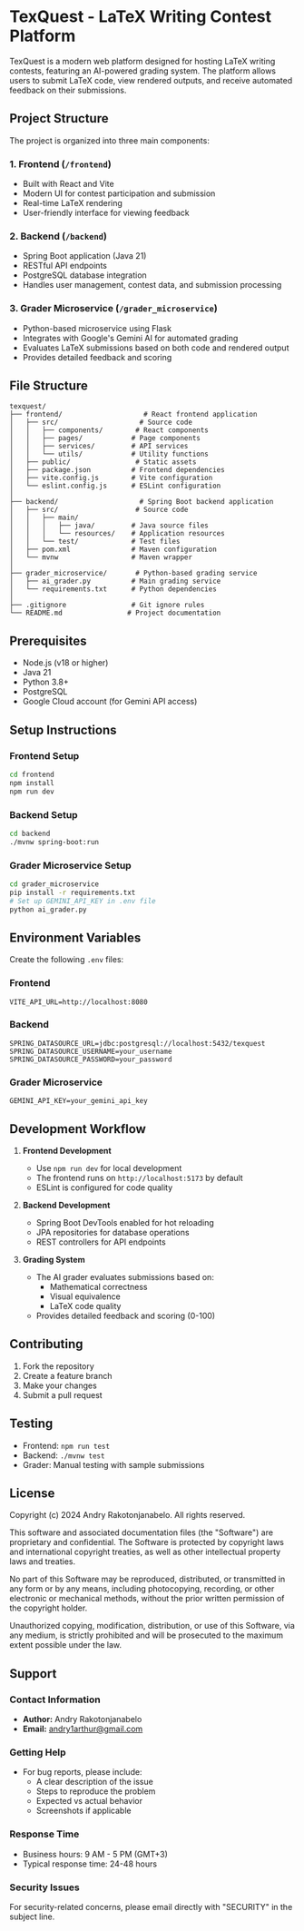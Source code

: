 # TexQuest - LaTeX Writing Contest Platform

TexQuest is a modern web platform designed for hosting LaTeX writing contests, featuring an AI-powered grading system. The platform allows users to submit LaTeX code, view rendered outputs, and receive automated feedback on their submissions.

## Project Structure

The project is organized into three main components:

### 1. Frontend (`/frontend`)
- Built with React and Vite
- Modern UI for contest participation and submission
- Real-time LaTeX rendering
- User-friendly interface for viewing feedback

### 2. Backend (`/backend`)
- Spring Boot application (Java 21)
- RESTful API endpoints
- PostgreSQL database integration
- Handles user management, contest data, and submission processing

### 3. Grader Microservice (`/grader_microservice`)
- Python-based microservice using Flask
- Integrates with Google's Gemini AI for automated grading
- Evaluates LaTeX submissions based on both code and rendered output
- Provides detailed feedback and scoring

## File Structure

```
texquest/
├── frontend/                    # React frontend application
│   ├── src/                    # Source code
│   │   ├── components/        # React components
│   │   ├── pages/            # Page components
│   │   ├── services/         # API services
│   │   └── utils/            # Utility functions
│   ├── public/                # Static assets
│   ├── package.json          # Frontend dependencies
│   ├── vite.config.js        # Vite configuration
│   └── eslint.config.js      # ESLint configuration
│
├── backend/                    # Spring Boot backend application
│   ├── src/                   # Source code
│   │   ├── main/
│   │   │   ├── java/         # Java source files
│   │   │   └── resources/    # Application resources
│   │   └── test/             # Test files
│   ├── pom.xml               # Maven configuration
│   └── mvnw                  # Maven wrapper
│
├── grader_microservice/       # Python-based grading service
│   ├── ai_grader.py          # Main grading service
│   └── requirements.txt      # Python dependencies
│
├── .gitignore                # Git ignore rules
└── README.md                # Project documentation
```

## Prerequisites

- Node.js (v18 or higher)
- Java 21
- Python 3.8+
- PostgreSQL
- Google Cloud account (for Gemini API access)

## Setup Instructions

### Frontend Setup
```bash
cd frontend
npm install
npm run dev
```

### Backend Setup
```bash
cd backend
./mvnw spring-boot:run
```

### Grader Microservice Setup
```bash
cd grader_microservice
pip install -r requirements.txt
# Set up GEMINI_API_KEY in .env file
python ai_grader.py
```

## Environment Variables

Create the following `.env` files:

### Frontend
```
VITE_API_URL=http://localhost:8080
```

### Backend
```
SPRING_DATASOURCE_URL=jdbc:postgresql://localhost:5432/texquest
SPRING_DATASOURCE_USERNAME=your_username
SPRING_DATASOURCE_PASSWORD=your_password
```

### Grader Microservice
```
GEMINI_API_KEY=your_gemini_api_key
```

## Development Workflow

1. **Frontend Development**
   - Use `npm run dev` for local development
   - The frontend runs on `http://localhost:5173` by default
   - ESLint is configured for code quality

2. **Backend Development**
   - Spring Boot DevTools enabled for hot reloading
   - JPA repositories for database operations
   - REST controllers for API endpoints

3. **Grading System**
   - The AI grader evaluates submissions based on:
     - Mathematical correctness
     - Visual equivalence
     - LaTeX code quality
   - Provides detailed feedback and scoring (0-100)

## Contributing

1. Fork the repository
2. Create a feature branch
3. Make your changes
4. Submit a pull request

## Testing

- Frontend: `npm run test`
- Backend: `./mvnw test`
- Grader: Manual testing with sample submissions

## License

Copyright (c) 2024 Andry Rakotonjanabelo. All rights reserved.

This software and associated documentation files (the "Software") are proprietary and confidential. 
The Software is protected by copyright laws and international copyright treaties, as well as other 
intellectual property laws and treaties.

No part of this Software may be reproduced, distributed, or transmitted in any form or by any means, 
including photocopying, recording, or other electronic or mechanical methods, without the prior 
written permission of the copyright holder.

Unauthorized copying, modification, distribution, or use of this Software, via any medium, is 
strictly prohibited and will be prosecuted to the maximum extent possible under the law.

## Support

### Contact Information
- **Author:** Andry Rakotonjanabelo
- **Email:** andry1arthur@gmail.com

### Getting Help
- For bug reports, please include:
  - A clear description of the issue
  - Steps to reproduce the problem
  - Expected vs actual behavior
  - Screenshots if applicable

### Response Time
- Business hours: 9 AM - 5 PM (GMT+3)
- Typical response time: 24-48 hours

### Security Issues
For security-related concerns, please email directly with "SECURITY" in the subject line.